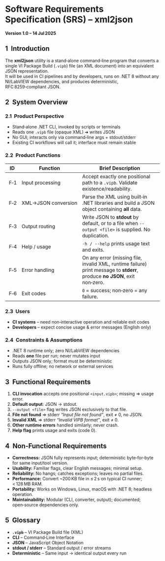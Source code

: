 
# Software Requirements Specification (SRS) – **xml2json**
**Version 1.0 – 14 Jul 2025**

## 1  Introduction
The **xml2json** utility is a stand‑alone command‑line program that converts a single VI Package Build (`.vipb`) file (an XML document) into an equivalent JSON representation.  
It will be used in CI pipelines and by developers, runs on .NET 8 without any NI/LabVIEW dependencies, and produces deterministic, RFC 8259‑compliant JSON.

## 2  System Overview
### 2.1  Product Perspective  
* Stand‑alone .NET CLI, invoked by scripts or terminals  
* Reads one `.vipb` file (opaque XML) ➜ writes JSON  
* No GUI; interacts only via command‑line args + stdout/stderr  
* Existing CI workflows will call it; interface must remain stable

### 2.2  Product Functions  
| ID | Function | Brief Description |
|----|----------|-------------------|
| F‑1 | Input processing | Accept exactly one positional path to a `.vipb`. Validate existence/readability. |
| F‑2 | XML→JSON conversion | Parse the XML using built‑in .NET libraries and build a JSON object containing **all** data. |
| F‑3 | Output routing | Write JSON to **stdout** by default, or to a file when `--output <file>` is supplied. No duplication. |
| F‑4 | Help / usage | `-h / --help` prints usage text and exits. |
| F‑5 | Error handling | On any error (missing file, invalid XML, runtime failure) print message to **stderr**, produce **no JSON**, exit non‑zero. |
| F‑6 | Exit codes | `0` = success; non‑zero = any failure. |

### 2.3  Users  
* **CI systems** – need non‑interactive operation and reliable exit codes  
* **Developers** – expect concise usage & error messages (English only)

### 2.4  Constraints & Assumptions  
* .NET 8 runtime only; zero NI/LabVIEW dependencies  
* Reads **one** file per run; never mutates input  
* Outputs JSON only; format must be deterministic  
* Runs fully offline; no network or external services

## 3  Functional Requirements
1. **CLI invocation** accepts one positional `<input.vipb>`; missing ⇒ usage error.  
2. **Default output**: JSON → stdout.  
3. `--output <file>` flag writes JSON exclusively to that file.  
4. **File not found** ⇒ stderr *“Input file not found”*, exit ≠ 0, no JSON.  
5. **Invalid XML** ⇒ stderr *“Invalid VIPB format”*, exit ≠ 0.  
6. **Other runtime errors** handled similarly; never crash.  
7. **Help flag** prints usage and exits (code 0).  

## 4  Non‑Functional Requirements
* **Correctness:** JSON fully represents input; deterministic byte‑for‑byte for same input/tool version.  
* **Usability:** Familiar flags, clear English messages; minimal setup.  
* **Reliability:** No hangs; catches exceptions; leaves no partial files.  
* **Performance:** Convert ~200 KB file in ≤ 2 s on typical CI runner; < 128 MB RAM.  
* **Portability:** Works on Windows, Linux, macOS with .NET 8; headless operation.  
* **Maintainability:** Modular (CLI, converter, output); documented; open‑source dependencies only.

## 5  Glossary
* **`.vipb`** – VI Package Build file (XML)  
* **CLI** – Command‑Line Interface  
* **JSON** – JavaScript Object Notation  
* **stdout / stderr** – Standard output / error streams  
* **Deterministic** – Same input → identical output every run
